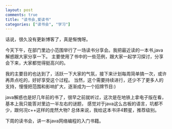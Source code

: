 ```yaml
---
layout: post
comments: true
title: "读书会,爱读书"
categories: ["读书会", "学习"]
---
```


话说，很久没有更新博客了，真是惭愧呀。

今天下午，在部门里边小范围举行了一场读书分享会。我把最近读的一本书,java解惑跟大家分享一下。
主要使用了书中的一些范例，跟大家一起学习探讨，分享会下来，大家都觉得挺高兴的。

我的主要目的也达到了，活跃一下大家的气氛，接下来计划每周简单搞一次，或许再弄点吃的，好好享受这个过程。
当然，这个需要持续进行，还少不了更多人的支持，慢慢把范围和影响扩大，逐渐成为一个招牌节目:)

java解惑也是好几年前的书了，很早之前就听过，这次是在地铁上拿电子版在看，基本上我只能答对里边一半左右的谜题，
感觉对于java这么古板的语言，坑都不少，跟何况c++这样的庞然大物? 总体来说，我给这本书评4颗星，推荐级别。

下周的读书会，讲一本java网络编程的入门书籍。
